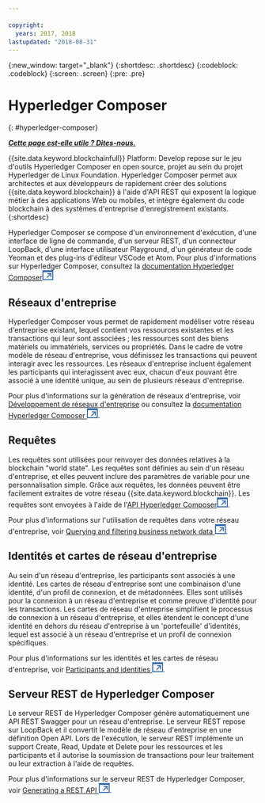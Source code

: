 ```yaml
---

copyright:
  years: 2017, 2018
lastupdated: "2018-08-31"
---
```


{:new_window: target="_blank"}
{:shortdesc: .shortdesc}
{:codeblock: .codeblock}
{:screen: .screen}
{:pre: .pre}


# Hyperledger Composer
{: #hyperledger-composer}


***[Cette page est-elle utile ? Dites-nous.](https://www.surveygizmo.com/s3/4501493/IBM-Blockchain-Documentation)***


{{site.data.keyword.blockchainfull}} Platform: Develop repose sur le jeu d'outils Hyperledger Composer en open source, projet au sein du projet Hyperledger de Linux Foundation. Hyperledger Composer permet aux architectes et aux développeurs de rapidement créer des solutions {{site.data.keyword.blockchain}} à l'aide d'API REST qui exposent la logique métier à des applications Web ou mobiles, et intègre également du code blockchain à des systèmes d'entreprise d'enregistrement existants.
{:shortdesc}

Hyperledger Composer se compose d'un environnement d'exécution, d'une interface de ligne de commande, d'un serveur REST, d'un connecteur LoopBack, d'une interface utilisateur Playground, d'un générateur de code Yeoman et des plug-ins d'éditeur VSCode et Atom. Pour plus d'informations sur Hyperledger Composer, consultez la [documentation Hyperledger Composer![Icône de lien externe](../images/external_link.svg "Icône de lien externe")](https://hyperledger.github.io/composer/latest/introduction/introduction.html)


## Réseaux d'entreprise

Hyperledger Composer vous permet de rapidement modéliser votre réseau d'entreprise existant, lequel contient vos ressources existantes et les transactions qui leur sont associées ; les ressources sont des biens matériels ou immatériels, services ou propriétés. Dans le cadre de votre modèle de réseau d'entreprise, vous définissez les transactions qui peuvent interagir avec les ressources. Les réseaux d'entreprise incluent également les participants qui interagissent avec eux, chacun d'eux pouvant être associé à une identité unique, au sein de plusieurs réseaux d'entreprise.

Pour plus d'informations sur la génération de réseaux d'entreprise, voir [Développement de réseaux d'entreprise](/docs/services/blockchain/develop.html) ou consultez la [documentation Hyperledger Composer ![Icône de lien externe](../images/external_link.svg "Icône de lien externe")](https://hyperledger.github.io/composer/latest/introduction/introduction.html).

## Requêtes

Les requêtes sont utilisées pour renvoyer des données relatives à la blockchain "world state". Les requêtes sont définies au sein d'un réseau d'entreprise, et elles peuvent inclure des paramètres de variable pour une personnalisation simple. Grâce aux requêtes, les données peuvent être facilement extraites de votre réseau {{site.data.keyword.blockchain}}. Les requêtes sont envoyées à l'aide de l'[API Hyperledger Composer![Icône de lien externe](../images/external_link.svg "Icône de lien externe")](https://hyperledger.github.io/composer/latest/api/api-doc-index).

Pour plus d'informations sur l'utilisation de requêtes dans votre réseau d'entreprise, voir [Querying and filtering business network data ![Icône de lien externe](../images/external_link.svg "Icône de lien externe")](https://hyperledger.github.io/composer/latest/tutorials/queries).

## Identités et cartes de réseau d'entreprise

Au sein d'un réseau d'entreprise, les participants sont associés à une identité. Les cartes de réseau d'entreprise sont une combinaison d'une identité, d'un profil de connexion, et de métadonnées. Elles sont utilisés pour la connexion à un réseau d'entreprise et comme preuve d'identité pour les transactions. Les cartes de réseau d'entreprise simplifient le processus de connexion à un réseau d'entreprise, et elles étendent le concept d'une identité en dehors du réseau d'entreprise à un 'portefeuille' d'identités, lequel est associé à un réseau d'entreprise et un profil de connexion spécifiques.

Pour plus d'informations sur les identités et les cartes de réseau d'entreprise, voir [Participants and identities ![Icône de lien externen](../images/external_link.svg "Icône de lien externe")](https://hyperledger.github.io/composer/latest/managing/participantsandidentities).

## Serveur REST de Hyperledger Composer

Le serveur REST de Hyperledger Composer génère automatiquement une API REST Swagger pour un réseau d'entreprise. Le serveur REST repose sur LoopBack et il convertit le modèle de réseau d'entreprise en une définition Open API. Lors de l'exécution, le serveur REST implémente un support Create, Read, Update et Delete pour les ressources et les participants et il autorise la soumission de transactions pour leur traitement ou leur extraction à l'aide de requêtes.

Pour plus d'informations sur le serveur REST de Hyperledger Composer, voir [Generating a REST API ![Icône de lien externe](../images/external_link.svg "Icône de lien externe")](https://hyperledger.github.io/composer/latest/integrating/getting-started-rest-api).

